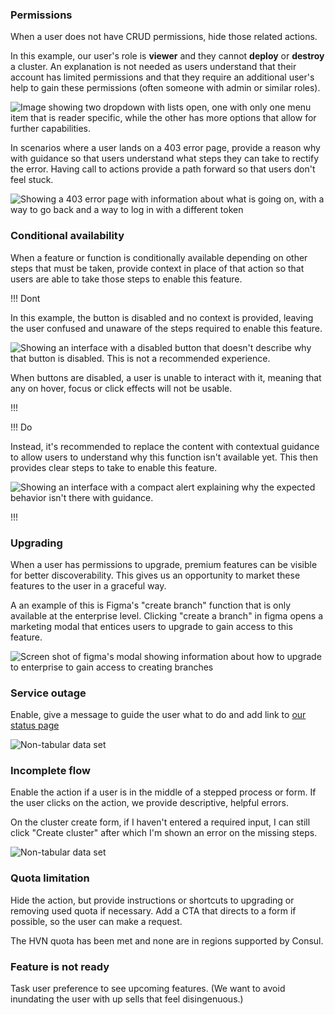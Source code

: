 ### Permissions 

When a user does not have CRUD permissions, hide those related actions.

In this example, our user's role is **viewer** and they cannot **deploy** or **destroy** a cluster. An explanation is not needed as users understand that their account has limited permissions and that they require an additional user's help to gain these permissions (often someone with admin or similar roles).

![Image showing two dropdown with lists open, one with only one menu item that is reader specific, while the other has more options that allow for further capabilities.](/assets/patterns/disabled-patterns/permissions-example.png)

In scenarios where a user lands on a 403 error page, provide a reason why with guidance so that users understand what steps they can take to rectify the error. Having call to actions provide a path forward so that users don't feel stuck.

![Showing a 403 error page with information about what is going on, with a way to go back and a way to log in with a different token](/assets/patterns/disabled-patterns/permissions-example-3.png)

### Conditional availability

When a feature or function is conditionally available depending on other steps that must be taken, provide context in place of that action so that users are able to take those steps to enable this feature.

!!! Dont

In this example, the button is disabled and no context is provided, leaving the user confused and unaware of the steps required to enable this feature.

![Showing an interface with a disabled button that doesn't describe why that button is disabled. This is not a recommended experience.](/assets/patterns/disabled-patterns/conditional-availability-example-disabled.png)

When buttons are disabled, a user is unable to interact with it, meaning that any on hover, focus or click effects will not be usable.

!!!


!!! Do

Instead, it's recommended to replace the content with contextual guidance to allow users to understand why this function isn't available yet. This then provides clear steps to take to enable this feature.

![Showing an interface with a compact alert explaining why the expected behavior isn't there with guidance.](/assets/patterns/disabled-patterns/conditional-availability-example-explanation.png)

!!!


### Upgrading

When a user has permissions to upgrade, premium features can be visible for better discoverability. This gives us an opportunity to market these features to the user in a graceful way.

A an example of this is Figma's "create branch" function that is only available at the enterprise level. Clicking "create a branch" in figma opens a marketing modal that entices users to upgrade to gain access to this feature.

![Screen shot of figma's modal showing information about how to upgrade to enterprise to gain access to creating branches](/assets/patterns/disabled-patterns/upgrade-modal-example.png)


### Service outage

Enable, give a message to guide the user what to do and add link to [our status page](https://status.hashicorp.com/)

![Non-tabular data set](/assets/patterns/disabled-patterns/service-outage-example.png)

### Incomplete flow

Enable the action if a user is in the middle of a stepped process or form. If the user clicks on the action, we provide descriptive, helpful errors.

On the cluster create form, if I haven't entered a required input, I can still click "Create cluster" after which I'm shown an error on the missing steps.

![Non-tabular data set](/assets/patterns/disabled-patterns/incomplete-flow-example.png)

### Quota limitation

Hide the action, but provide instructions or shortcuts to upgrading or removing used quota if necessary. Add a CTA that directs to a form if possible, so the user can make a request. 

The HVN quota has been met and none are in regions supported by Consul.

### Feature is not ready

Task user preference to see upcoming features.
(We want to avoid inundating the user with up sells that feel disingenuous.)